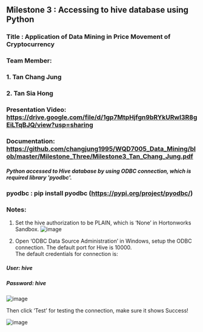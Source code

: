 ## Milestone 3 : Accessing to hive database using Python

### Title : Application of Data Mining in Price Movement of Cryptocurrency

### Team Member: 
### 1. Tan Chang Jung
### 2. Tan Sia Hong

### Presentation Video: https://drive.google.com/file/d/1gp7MtpHjfgn9bRYkURwl3R8gEiLTqBJQ/view?usp=sharing

### Documentation: https://github.com/changjung1995/WQD7005_Data_Mining/blob/master/Milestone_Three/Milestone3_Tan_Chang_Jung.pdf

##### Python accessed to Hive database by using ODBC connection, which is required library 'pyodbc'.

### pyodbc : pip install pyodbc (https://pypi.org/project/pyodbc/)

### Notes:
1. Set the hive authorization to be PLAIN, which is ‘None’ in Hortonworks Sandbox.
![image](https://user-images.githubusercontent.com/55917583/85195132-a2271c00-b302-11ea-9f1d-082d991cb987.png)

2. Open ‘ODBC Data Source Administration’ in Windows, setup the ODBC connection. 
The default port for Hive is 10000.  
The default credentials for connection is: 
##### User: hive 
##### Password: hive 
![image](https://user-images.githubusercontent.com/55917583/85195153-d7cc0500-b302-11ea-8996-0d21901c72fa.png)

Then click ‘Test’ for testing the connection, make sure it shows Success! 

![image](https://user-images.githubusercontent.com/55917583/85195156-eaded500-b302-11ea-9491-b31e83db5797.png)
